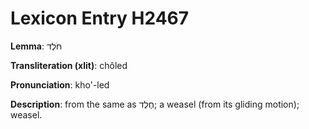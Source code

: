 # Lexicon Entry H2467

**Lemma**: חֹלֶד

**Transliteration (xlit)**: chôled

**Pronunciation**: kho'-led

**Description**:
from the same as חֶלֶד; a weasel (from its gliding motion); weasel.
